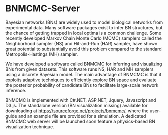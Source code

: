 # BNMCMC-Server
Bayesian networks (BNs) are widely used to model biological networks from experimental data. Many software packages exist to infer BN structures, but the chance of getting trapped in local optima is a common challenge. Some recently developed Markov Chain Monte Carlo (MCMC) samplers called the Neighborhood sampler (NS) and Hit-and-Run (HAR) sampler, have shown great potential to substantially avoid this problem compared to the standard Metropolis-Hastings (MH) sampler.

We have developed a software called BNMCMC for inferring and visualizing BNs from given datasets. This software runs NS, HAR and MH samplers using a discrete Bayesian model. The main advantage of BNMCMC is that it exploits adaptive techniques to efficiently explore BN space and evaluate the posterior probability of candidate BNs to facilitate large-scale network inference.

BNMCMC is implemented with C#.NET, ASP.NET, Jquery, Javascript and D3.js. The standalone version (BN visualization missing) available for downloading at https://sourceforge.net/projects/bnmcmc/, where the user-guide and an example file are provided for a simulation. A dedicated BNMCMC web server will be launched soon feature a physics-based BN visualization technique.
